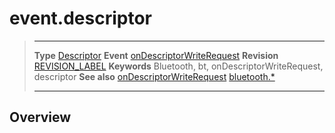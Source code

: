 # event.descriptor

> --------------------- ------------------------------------------------------------------------------------------
> __Type__              [Descriptor](/plugin.bluetooth.type.Descriptor.md)
> __Event__             [onDescriptorWriteRequest](/plugin.bluetooth.type.Server.event.onDescriptorWriteRequest.md)
> __Revision__          [REVISION_LABEL](REVISION_URL)
> __Keywords__          Bluetooth, bt, onDescriptorWriteRequest, descriptor
> __See also__          [onDescriptorWriteRequest](/plugin.bluetooth.type.Server.event.onDescriptorWriteRequest.md)
>						[bluetooth.*](/plugin.bluetooth.md)
> --------------------- ------------------------------------------------------------------------------------------

## Overview